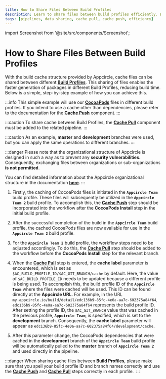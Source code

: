 ```yaml
---
title: How to Share Files Between Build Profiles
description: Learn to share files between build profiles efficiently. Enhance collaboration and streamline your development process with our guide.
tags: [pipelines, data sharing, cache pull, cache push, efficiency]
---
```


import Screenshot from '@site/src/components/Screenshot';

# How to Share Files Between Build Profiles

With the build cache structure provided by Appcircle, cache files can be shared between different [**Build Profiles**](/build/manage-the-connections/adding-a-build-profile/). This sharing of files enables the faster generation of packages in different Build Profiles, reducing build time. Below is a simple, step-by-step example of how you can achieve this.

:::info
This simple example will use our [**CocoaPods**](https://cocoapods.org/) files in different build profiles. If you intend to use a cache other than dependencies, please refer to the documentation for the [**Cache Push**](/workflows/common-workflow-steps/build-cache/cache-push) component.
:::

:::caution
To share cache between Build Profiles, the [**Cache Pull**](/workflows/common-workflow-steps/build-cache/cache-pull) component must be added to the related pipeline.
:::

:::caution
As an example, **master** and **development** branches were used, but you can apply the same operations to different branches.
:::

:::danger
Please note that the organizational structure of Appcircle is designed in such a way as to prevent any **security vulnerabilities**. Consequently, exchanging files between organizations or sub-organizations **is not permitted**.

You can find detailed information about the Appcircle organizational structure in the documentation [**here**](https://docs.appcircle.io/account/my-organization).
:::

1. Firstly, the caching of CocoaPods files is initiated in the **`Appcircle Team`** build profile. These files will subsequently be utilized in the **`Appcircle Team 2`** build profile. To accomplish this, the [**Cache Push**](/workflows/common-workflow-steps/build-cache/cache-push) step should be incorporated into the workflow after the **CocoaPods Install** step in the initial build profile.

  <Screenshot url='https://cdn.appcircle.io/docs/assets/BE2911-buildCache.png' />

2. After the successful completion of the build in the **`Appcircle Team`** build profile, the cached CocoaPods files are now available for use in the **`Appcircle Team 2`** build profile.

  <Screenshot url='https://cdn.appcircle.io/docs/assets/BE2911-cacheSuccess.png' />

3. For the **`Appcircle Team 2`** build profile, the workflow steps need to be adjusted accordingly. To do this, the [**Cache Pull**](/workflows/common-workflow-steps/build-cache/cache-pull) step should be added to the workflow before the **CocoaPods Install** step for the relevant branch.

  <Screenshot url='https://cdn.appcircle.io/docs/assets/BE2911-buildPull.png' />

4. When the [**Cache Pull**](/workflows/common-workflow-steps/build-cache/cache-pull) step is entered, the **cache label** parameter is encountered, which is set as `$AC_BUILD_PROFILE_ID/$AC_GIT_BRANCH/cache` by default. Here, the value of `$AC_BUILD_PROFILE_ID` needs to be updated because a different profile is being used. To accomplish this, the build profile ID of the **`Appcircle Team`** where the files were cached will be used. This ID can be found directly at the **Appcircle URL**. For example, in the URL `my.appcircle.io/build/detail/edc136b9-85fc-4e0a-aa7c-602375a84f64`, `edc136b9-85fc-4e0a-aa7c-602375a84f64` represents the build profile ID. After setting the profile ID, the `$AC_GIT_BRANCH` value that was cached in the previous profile, **`Appcircle Team`**, is specified, which is set to the **development** branch. Consequently, the **cache label** parameter will appear as `edc136b9-85fc-4e0a-aa7c-602375a84f64/development/cache`.

<Screenshot url='https://cdn.appcircle.io/docs/assets/BE2911-buildPullLabel.png' />

5. After this parameter change, the CocoaPods dependencies that were cached in the **development** branch of the **`Appcircle Team`** build profile will be automatically pulled to the **master** branch of **`Appcircle Team 2`** and used directly in the pipeline.

<Screenshot url='https://cdn.appcircle.io/docs/assets/BE2911-buildCacheSuccess.png' />

:::danger
When sharing cache files between **Build Profiles**, please make sure that you spell your build profile ID and branch names correctly and use the [**Cache Push**](/workflows/common-workflow-steps/build-cache/cache-push) and [**Cache Pull**](/workflows/common-workflow-steps/build-cache/cache-pull) steps correctly in each profile. 
:::
